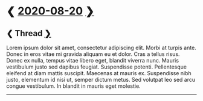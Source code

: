 # ❮ [2020-08-20][1] [❯][2]

## ❮ Thread [❯][3] <wbr id=thread>

<a id=lorem>Lorem</a> ipsum dolor sit amet, consectetur adipiscing elit. Morbi at turpis ante. Donec
in eros vitae mi gravida aliquam eu et dolor. Cras a tellus risus. Donec ex nulla, tempus vitae
libero eget, blandit viverra nunc. Mauris vestibulum justo sed dapibus feugiat. Suspendisse potenti.
Pellentesque eleifend at diam mattis suscipit. Maecenas at mauris ex. Suspendisse nibh justo,
elementum id nisi ut, semper dictum metus. Sed volutpat leo sed arcu congue vestibulum. In blandit
in mauris eget molestie.

<footer><link href=../../../style.css rel=stylesheet><hr></footer>

[1]: ../../2020.md#august
[2]: ../../../2021/08/20/20210820.md
[3]: ../../../2021/09/19/20210919.md#thread

